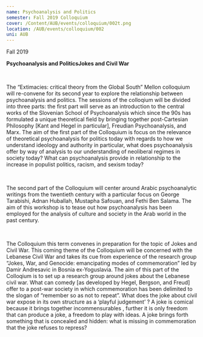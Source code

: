 ```yaml
---
name: Psychoanalysis and Politics
semester: Fall 2019 Colloquium
cover: /Content/AUB/events/colloquium/002t.png
location: /AUB/events/colloquium/002
uni: AUB
---
```



Fall 2019

**Psychoanalysis and PoliticsJokes and Civil War**

<br>

The “Extimacies: critical theory from the Global South” Mellon colloquium will re-convene
for its second year to explore the relationship between psychoanalysis and politics. The
sessions of the colloqium will be divided into three parts: the first part will serve as an
introduction to the central works of the Slovenian School of Psychoanalysis which since the
90s has formulated a unique theoretical field by bringing together post-Cartesian Philosophy
[Kant and Hegel in particular], Freudian Psychoanalysis, and Marx. The aim of the first part
of the Colloquium is focus on the relevance of theoretical psychoanalysis for politics today
with regards to how we understand ideology and authority in particular, what does
psychoanalysis offer by way of analysis to our understanding of neoliberal regimes in society
today? What can psychoanalysis provide in relationship to the increase in populist politics,
racism, and sexism today?

<br>

The second part of the Colloquium will center around Arabic psychoanalytic writings from
the twentieth century with a particular focus on George Tarabishi, Adnan Huballah,
Mustapha Safouan, and Fethi Ben Salama. The aim of this workshop is to tease out how
psychoanalysis has been employed for the analysis of culture and society in the Arab world
in the past century.

<br>

The Colloquium this term convenes in preparation for the topic of Jokes and Civil War. This
coming theme of the Colloquium will be concerned with the Lebanese Civil War and takes
its cue from experience of the research group “Jokes, War, and Genocide: emancipating
modes of commemoration” led by Damir Andresavic in Bosnia ex-Yoguslavia. The aim of this
part of the Colloqium is to set up a research group around jokes about the Lebanese civil
war. What can comedy [as developed by Hegel, Bergson, and Freud] offer to a post-war
society in which commemoration has been delimited to the slogan of “remember so as not
to repeat”. What does the joke about civil war expose in its own structure as a ‘playful
judgement’ ? A joke is comical because it brings together incommensurables , further it is
only freedom that can produce a joke, a freedom to play with ideas. A joke brings forth
something that is concealed and hidden: what is missing in commemoration that the joke
refuses to repress?

<br>